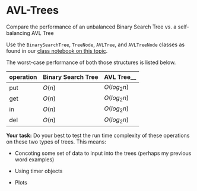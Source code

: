 # AVL-Trees

Compare the performance of an unbalanced Binary Search Tree vs. a self-balancing AVL Tree</font>

Use the `BinarySearchTree`, `TreeNode`, `AVLTree`, and `AVLTreeNode` classes as found in our [class notebook on this topic](http://www.pas.rochester.edu/~rsarkis/csc162/_static/notebooks/14-Binary%20Search%20Trees/Binary%20Search%20and%20AVL%20Trees.ipynb).

The worst-case performance of both those structures is listed below.

| operation | Binary Search Tree |    AVL Tree__  |
| --------- | ------------------ | -------------- | 
| put 	    | $O(n)$             | $O(log_2 n)$   |
| get 	    | $O(n)$             | $O(log_2 n)$   |
| in 	    | $O(n)$             | $O(log_2 n)$   |
| del 	    | $O(n)$             | $O(log_2 n)$   |


**Your task:** Do your best to test the run time complexity of these operations on these two types of trees. This means:

   * Concoting some set of data to input into the trees (perhaps my previous word examples)
   
   * Using timer objects
   
   * Plots
